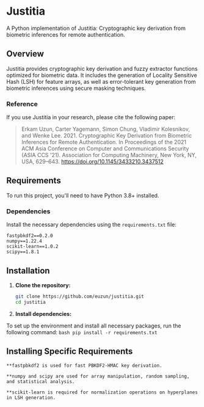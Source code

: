 # Justitia

A Python implementation of Justitia: Cryptographic key derivation from biometric inferences for remote authentication.

## Overview

Justitia provides cryptographic key derivation and fuzzy extractor functions optimized for biometric data. It includes the generation of Locality Sensitive Hash (LSH) for feature arrays, as well as error-tolerant key generation from biometric inferences using secure masking techniques.

### Reference

If you use Justitia in your research, please cite the following paper:

> Erkam Uzun, Carter Yagemann, Simon Chung, Vladimir Kolesnikov, and Wenke Lee. 2021. Cryptographic Key Derivation from Biometric Inferences for Remote Authentication. In Proceedings of the 2021 ACM Asia Conference on Computer and Communications Security (ASIA CCS '21). Association for Computing Machinery, New York, NY, USA, 629–643. https://doi.org/10.1145/3433210.3437512

## Requirements

To run this project, you'll need to have Python 3.8+ installed.

### Dependencies

Install the necessary dependencies using the `requirements.txt` file:

```plaintext
fastpbkdf2==0.2.0
numpy==1.22.4
scikit-learn==1.0.2
scipy==1.8.1
```

## Installation

1. **Clone the repository:**
   ```bash
   git clone https://github.com/euzun/justitia.git
   cd justitia
   ```
2. **Install dependencies:**

To set up the environment and install all necessary packages, run the following command:
    ```bash
    pip install -r requirements.txt
    ```

## Installing Specific Requirements

    **fastpbkdf2 is used for fast PBKDF2-HMAC key derivation.
    
    **numpy and scipy are used for array manipulation, random sampling, and statistical analysis.
    
    **scikit-learn is required for normalization operations on hyperplanes in LSH generation.
